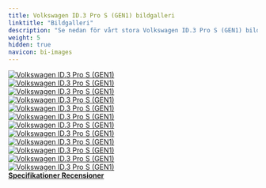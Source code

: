 ```yaml
---
title: Volkswagen ID.3 Pro S (GEN1) bildgalleri
linktitle: "Bildgalleri"
description: "Se nedan för vårt stora Volkswagen ID.3 Pro S (GEN1) bildgalleri. Klicka på bilderna för högupplösta versioner."
weight: 5
hidden: true
navicon: bi-images
---
```

<!-- markdownlint-disable MD033 -->
<div class="row" id ="my-gallery">
	<div class="pswp-grid-item col-6 col-md-4">
		<a href="https://media.evkx.net/multimedia/models/volkswagen/id.3/id.3_pro_s_gen1/exterior_1.jpg"
data-pswp-src="https://media.evkx.net/multimedia/models/volkswagen/id.3/id.3_pro_s_gen1/exterior_1.jpg"
data-pswp-width="3000"
data-pswp-height="2000" 
target="_blank">
			<img src="https://media.evkx.net/multimedia/models/volkswagen/id.3/id.3_pro_s_gen1/exterior_1_xst.jpg" alt="Volkswagen ID.3 Pro S (GEN1)" class="img-fluid " />
		</a>
	</div>
	<div class="pswp-grid-item col-6 col-md-4">
		<a href="https://media.evkx.net/multimedia/models/volkswagen/id.3/id.3_pro_s_gen1/exterior_2.jpg"
data-pswp-src="https://media.evkx.net/multimedia/models/volkswagen/id.3/id.3_pro_s_gen1/exterior_2.jpg"
data-pswp-width="3000"
data-pswp-height="2045" 
target="_blank">
			<img src="https://media.evkx.net/multimedia/models/volkswagen/id.3/id.3_pro_s_gen1/exterior_2_xst.jpg" alt="Volkswagen ID.3 Pro S (GEN1)" class="img-fluid " />
		</a>
	</div>
	<div class="pswp-grid-item col-6 col-md-4">
		<a href="https://media.evkx.net/multimedia/models/volkswagen/id.3/id.3_pro_s_gen1/frontseats_1.jpg"
data-pswp-src="https://media.evkx.net/multimedia/models/volkswagen/id.3/id.3_pro_s_gen1/frontseats_1.jpg"
data-pswp-width="3000"
data-pswp-height="2000" 
target="_blank">
			<img src="https://media.evkx.net/multimedia/models/volkswagen/id.3/id.3_pro_s_gen1/frontseats_1_xst.jpg" alt="Volkswagen ID.3 Pro S (GEN1)" class="img-fluid " />
		</a>
	</div>
	<div class="pswp-grid-item col-6 col-md-4">
		<a href="https://media.evkx.net/multimedia/models/volkswagen/id.3/id.3_pro_s_gen1/headlights_1.jpg"
data-pswp-src="https://media.evkx.net/multimedia/models/volkswagen/id.3/id.3_pro_s_gen1/headlights_1.jpg"
data-pswp-width="3000"
data-pswp-height="1894" 
target="_blank">
			<img src="https://media.evkx.net/multimedia/models/volkswagen/id.3/id.3_pro_s_gen1/headlights_1_xst.jpg" alt="Volkswagen ID.3 Pro S (GEN1)" class="img-fluid " />
		</a>
	</div>
	<div class="pswp-grid-item col-6 col-md-4">
		<a href="https://media.evkx.net/multimedia/models/volkswagen/id.3/id.3_pro_s_gen1/hood_1.jpg"
data-pswp-src="https://media.evkx.net/multimedia/models/volkswagen/id.3/id.3_pro_s_gen1/hood_1.jpg"
data-pswp-width="3000"
data-pswp-height="2000" 
target="_blank">
			<img src="https://media.evkx.net/multimedia/models/volkswagen/id.3/id.3_pro_s_gen1/hood_1_xst.jpg" alt="Volkswagen ID.3 Pro S (GEN1)" class="img-fluid " />
		</a>
	</div>
	<div class="pswp-grid-item col-6 col-md-4">
		<a href="https://media.evkx.net/multimedia/models/volkswagen/id.3/id.3_pro_s_gen1/interior_1.jpg"
data-pswp-src="https://media.evkx.net/multimedia/models/volkswagen/id.3/id.3_pro_s_gen1/interior_1.jpg"
data-pswp-width="3000"
data-pswp-height="2000" 
target="_blank">
			<img src="https://media.evkx.net/multimedia/models/volkswagen/id.3/id.3_pro_s_gen1/interior_1_xst.jpg" alt="Volkswagen ID.3 Pro S (GEN1)" class="img-fluid " />
		</a>
	</div>
	<div class="pswp-grid-item col-6 col-md-4">
		<a href="https://media.evkx.net/multimedia/models/volkswagen/id.3/id.3_pro_s_gen1/main_1.jpg"
data-pswp-src="https://media.evkx.net/multimedia/models/volkswagen/id.3/id.3_pro_s_gen1/main_1.jpg"
data-pswp-width="3000"
data-pswp-height="1998" 
target="_blank">
			<img src="https://media.evkx.net/multimedia/models/volkswagen/id.3/id.3_pro_s_gen1/main_1_xst.jpg" alt="Volkswagen ID.3 Pro S (GEN1)" class="img-fluid " />
		</a>
	</div>
	<div class="pswp-grid-item col-6 col-md-4">
		<a href="https://media.evkx.net/multimedia/models/volkswagen/id.3/id.3_pro_s_gen1/screens_1.jpg"
data-pswp-src="https://media.evkx.net/multimedia/models/volkswagen/id.3/id.3_pro_s_gen1/screens_1.jpg"
data-pswp-width="3000"
data-pswp-height="2000" 
target="_blank">
			<img src="https://media.evkx.net/multimedia/models/volkswagen/id.3/id.3_pro_s_gen1/screens_1_xst.jpg" alt="Volkswagen ID.3 Pro S (GEN1)" class="img-fluid " />
		</a>
	</div>
	<div class="pswp-grid-item col-6 col-md-4">
		<a href="https://media.evkx.net/multimedia/models/volkswagen/id.3/id.3_pro_s_gen1/secondrowseats_1.jpg"
data-pswp-src="https://media.evkx.net/multimedia/models/volkswagen/id.3/id.3_pro_s_gen1/secondrowseats_1.jpg"
data-pswp-width="3000"
data-pswp-height="2000" 
target="_blank">
			<img src="https://media.evkx.net/multimedia/models/volkswagen/id.3/id.3_pro_s_gen1/secondrowseats_1_xst.jpg" alt="Volkswagen ID.3 Pro S (GEN1)" class="img-fluid " />
		</a>
	</div>
	<div class="pswp-grid-item col-6 col-md-4">
		<a href="https://media.evkx.net/multimedia/models/volkswagen/id.3/id.3_pro_s_gen1/trunk_1.jpg"
data-pswp-src="https://media.evkx.net/multimedia/models/volkswagen/id.3/id.3_pro_s_gen1/trunk_1.jpg"
data-pswp-width="3000"
data-pswp-height="2000" 
target="_blank">
			<img src="https://media.evkx.net/multimedia/models/volkswagen/id.3/id.3_pro_s_gen1/trunk_1_xst.jpg" alt="Volkswagen ID.3 Pro S (GEN1)" class="img-fluid " />
		</a>
	</div>
	<div class="pswp-grid-item col-6 col-md-4">
		<a href="https://media.evkx.net/multimedia/models/volkswagen/id.3/id.3_pro_s_gen1/trunk_2.jpg"
data-pswp-src="https://media.evkx.net/multimedia/models/volkswagen/id.3/id.3_pro_s_gen1/trunk_2.jpg"
data-pswp-width="3000"
data-pswp-height="2000" 
target="_blank">
			<img src="https://media.evkx.net/multimedia/models/volkswagen/id.3/id.3_pro_s_gen1/trunk_2_xst.jpg" alt="Volkswagen ID.3 Pro S (GEN1)" class="img-fluid " />
		</a>
	</div>
	<div class="pswp-grid-item col-6 col-md-4">
		<a href="https://media.evkx.net/multimedia/models/volkswagen/id.3/id.3_pro_s_gen1/trunk_3.jpg"
data-pswp-src="https://media.evkx.net/multimedia/models/volkswagen/id.3/id.3_pro_s_gen1/trunk_3.jpg"
data-pswp-width="3000"
data-pswp-height="2000" 
target="_blank">
			<img src="https://media.evkx.net/multimedia/models/volkswagen/id.3/id.3_pro_s_gen1/trunk_3_xst.jpg" alt="Volkswagen ID.3 Pro S (GEN1)" class="img-fluid " />
		</a>
	</div>
</div>
<script type="module">
  import PhotoSwipeLightbox from '/js/photoswipe-lightbox.esm.js';
    const lightbox = new PhotoSwipeLightbox({
       gallery: '#my-gallery',
        children: 'a',
        pswpModule: () => import('/js/photoswipe.esm.js')
    });
lightbox.init();
</script>
<div class="mt-3 mb-3">
<a href="../specifications/" class="text-decoration-none text-black">
<strong><i class="bi-arrow-left"></i> Specifikationer </strong>
</a>
<a href="../reviews/" class="text-decoration-none text-black float-end">
<strong>Recensioner <i class="bi-arrow-right"></i></strong>
</a>
</div>
